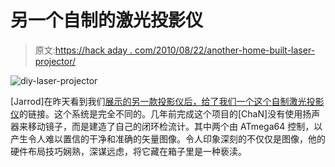 # 另一个自制的激光投影仪

> 原文:[https://hack aday . com/2010/08/22/another-home-built-laser-projector/](https://hackaday.com/2010/08/22/another-home-built-laser-projector/)

![](../Images/05543c09e7b5017b2d8a8a0e6ce3f2f7.png "diy-laser-projector")

[Jarrod]在昨天看到我们[展示的另一款投影仪后，给了我们一个这个](http://hackaday.com/2010/08/21/vector-plotter-with-lasers/)[自制激光投影仪](http://elm-chan.org/works/vlp/report_e.html)的链接。这个系统是完全不同的。几年前完成这个项目的[ChaN]没有使用扬声器来移动镜子，而是建造了自己的闭环检流计。其中两个由 ATmega64 控制，以产生令人难以置信的干净和准确的矢量图像。令人印象深刻的不仅仅是图像，他的硬件布局技巧娴熟，深谋远虑，将它藏在箱子里是一种亵渎。